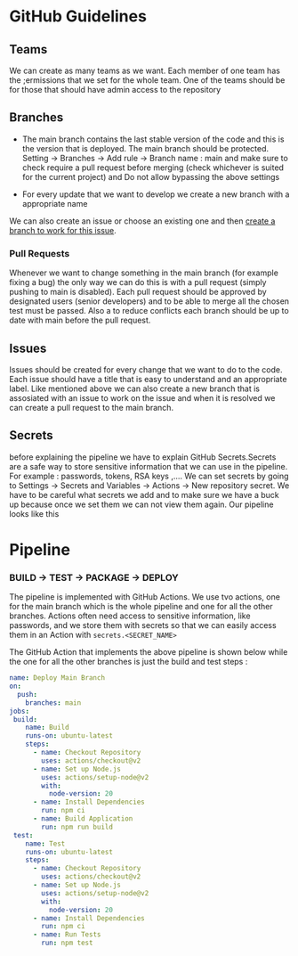 # GitHub Guidelines
## Teams 

We can create as many teams as we want. Each member of one team has the ;ermissions that we set for the whole team. One of the teams should be for those that should have admin access to the repository

## Branches

- The main branch contains the last stable version of the code and this is the version that is deployed. The main branch should be protected.
Setting -> Branches -> Add rule -> Branch name : main and make sure to check require a pull request before merging (check whichever is suited for the current project) and Do not allow bypassing the above settings

- For every update that we want to develop we create a new branch with a appropriate name

We can also create an issue or choose an existing one and then [create a branch to work for this issue](https://docs.github.com/en/issues/tracking-your-work-with-issues/creating-a-branch-for-an-issue "create a branch to work for this issue").

### Pull Requests

Whenever we want to change something in the main branch (for example fixing a bug) the only way we can do this is with a pull request (simply pushing to main is disabled).
Each pull request should be approved by designated users (senior developers) and to be able to merge all the chosen test must be passed. Also a to reduce conflicts each branch should be up to date with main before the pull request.

## Issues

Issues should be created for every change that we want to do to the code. Each issue should have a title that is easy to understand and an appropriate label. Like mentioned above we can also create a new branch that is assosiated with an issue to work on the issue and when it is resolved we can create a pull request to the main branch.           


## Secrets 
before explaining the pipeline we have to explain GitHub Secrets.Secrets are a safe way to store sensitive information that we can use in the pipeline. For example : passwords, tokens, RSA keys ,....
We can set secrets by going to Settings -> Secrets and Variables -> Actions -> New repository secret. We have to be careful what secrets we add and to make sure we have a buck up because once we set them we can not view them again.
Our pipeline looks like this 

# Pipeline 
### BUILD -> TEST -> PACKAGE -> DEPLOY 

The pipeline is implemented with GitHub Actions. We use tvo actions, one for the main branch which is the whole pipeline and one for all the other branches. Actions often need access to sensitive information, like passwords, and we store them with secrets so that we can easily access them in an Action with `secrets.<SECRET_NAME>`

The GitHub Action that implements the above pipeline is shown below while the one for all the other branches is just the build and test steps :

```YAML
name: Deploy Main Branch
on:
  push: 
    branches: main
jobs:
 build:
    name: Build
    runs-on: ubuntu-latest
    steps:
      - name: Checkout Repository
        uses: actions/checkout@v2
      - name: Set up Node.js
        uses: actions/setup-node@v2
        with:
          node-version: 20
      - name: Install Dependencies
        run: npm ci
      - name: Build Application
        run: npm run build
 test:
    name: Test
    runs-on: ubuntu-latest
    steps:
      - name: Checkout Repository
        uses: actions/checkout@v2
      - name: Set up Node.js
        uses: actions/setup-node@v2
        with:
          node-version: 20
      - name: Install Dependencies
        run: npm ci
      - name: Run Tests
        run: npm test
```
